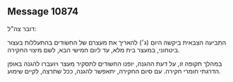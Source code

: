 ## Message 10874

דובר צה"ל:

התביעה הצבאית ביקשה היום (ג׳) להאריך את מעצרם של החשודים בהתעללות בעצור ביטחוני, במעצר בית מלא, עד ליום חמישי הבא, לשם מיצוי החקירה. 

במהלך תקופה זו, על דעת ההגנה, יופנו החשודים לתסקיר מעצר ויועברו להגנה באופן הדרגתי חומרי חקירה. עם סיום החקירה, יתאפשר להגנה, ככל שתרצה, לקיים שימוע.

